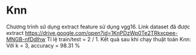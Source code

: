 # Knn
Chương trình sử dụng extract feature sử dụng vgg16.
Link dataset đã được extract https://drive.google.com/open?id=1KnPDzWp0Te2TRkxcpee-MNGB-nfDdlhw
Tỉ lệ train/test = 2 / 1.
Kết quả sau khi chạy thuật toán Knn:
Với k = 3, accuracy = 98.31 %
